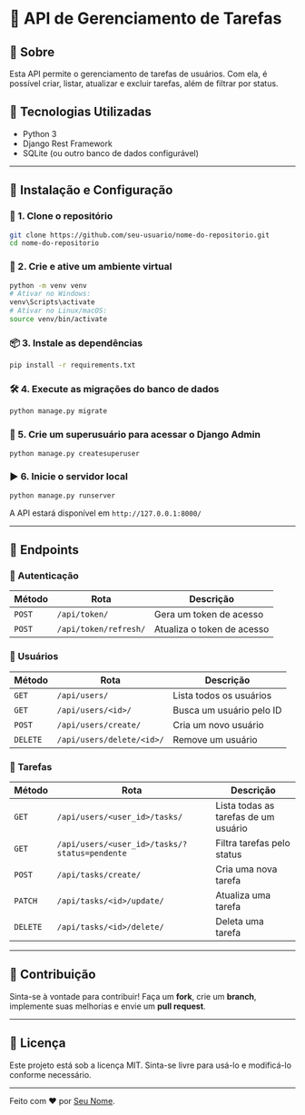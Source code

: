 # 📌 API de Gerenciamento de Tarefas

## 📖 Sobre
Esta API permite o gerenciamento de tarefas de usuários. Com ela, é possível criar, listar, atualizar e excluir tarefas, além de filtrar por status.

## 🚀 Tecnologias Utilizadas
- Python 3
- Django Rest Framework
- SQLite (ou outro banco de dados configurável)

---

## 📂 Instalação e Configuração

### 🔧 1. Clone o repositório
```sh
git clone https://github.com/seu-usuario/nome-do-repositorio.git
cd nome-do-repositorio
```

### 🐍 2. Crie e ative um ambiente virtual
```sh
python -m venv venv
# Ativar no Windows:
venv\Scripts\activate
# Ativar no Linux/macOS:
source venv/bin/activate
```

### 📦 3. Instale as dependências
```sh
pip install -r requirements.txt
```

### 🛠️ 4. Execute as migrações do banco de dados
```sh
python manage.py migrate
```

### 🔑 5. Crie um superusuário para acessar o Django Admin
```sh
python manage.py createsuperuser
```

### ▶️ 6. Inicie o servidor local
```sh
python manage.py runserver
```
A API estará disponível em `http://127.0.0.1:8000/`

---

## 📡 Endpoints

### 📍 Autenticação
| Método | Rota | Descrição |
|--------|------|-----------|
| `POST` | `/api/token/` | Gera um token de acesso |
| `POST` | `/api/token/refresh/` | Atualiza o token de acesso |

### 📍 Usuários
| Método | Rota | Descrição |
|--------|------|-----------|
| `GET` | `/api/users/` | Lista todos os usuários |
| `GET` | `/api/users/<id>/` | Busca um usuário pelo ID |
| `POST` | `/api/users/create/` | Cria um novo usuário |
| `DELETE` | `/api/users/delete/<id>/` | Remove um usuário |

### 📍 Tarefas
| Método | Rota | Descrição |
|--------|------|-----------|
| `GET` | `/api/users/<user_id>/tasks/` | Lista todas as tarefas de um usuário |
| `GET` | `/api/users/<user_id>/tasks/?status=pendente` | Filtra tarefas pelo status |
| `POST` | `/api/tasks/create/` | Cria uma nova tarefa |
| `PATCH` | `/api/tasks/<id>/update/` | Atualiza uma tarefa |
| `DELETE` | `/api/tasks/<id>/delete/` | Deleta uma tarefa |

---

## 📮 Contribuição
Sinta-se à vontade para contribuir! Faça um **fork**, crie um **branch**, implemente suas melhorias e envie um **pull request**.

---

## 📄 Licença
Este projeto está sob a licença MIT. Sinta-se livre para usá-lo e modificá-lo conforme necessário.

---

Feito com ❤️ por [Seu Nome](https://github.com/seu-usuario).

